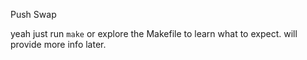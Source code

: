 Push Swap

yeah just run `make` or explore the Makefile to learn what to expect. will provide more info later.
